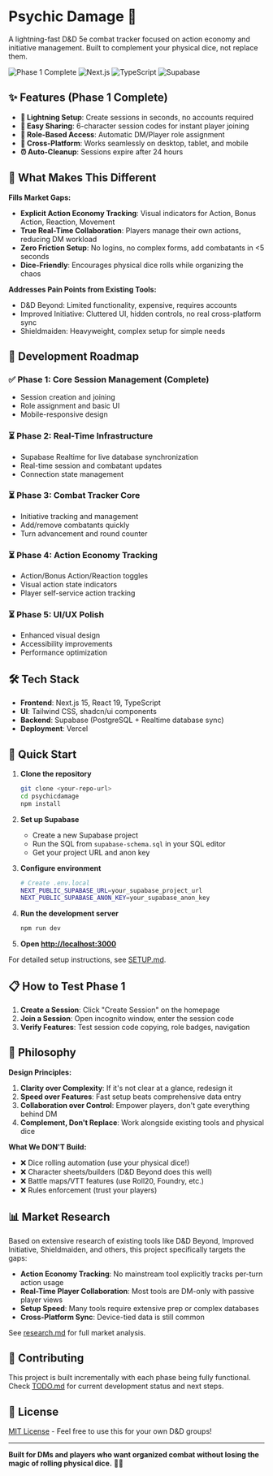 # Psychic Damage 🎲

A lightning-fast D&D 5e combat tracker focused on action economy and initiative management. Built to complement your physical dice, not replace them.

![Phase 1 Complete](https://img.shields.io/badge/Phase%201-Complete-brightgreen)
![Next.js](https://img.shields.io/badge/Next.js-15-black)
![TypeScript](https://img.shields.io/badge/TypeScript-5-blue)
![Supabase](https://img.shields.io/badge/Supabase-Realtime-green)

## ✨ Features (Phase 1 Complete)

- **🚀 Lightning Setup**: Create sessions in seconds, no accounts required
- **🔗 Easy Sharing**: 6-character session codes for instant player joining  
- **👥 Role-Based Access**: Automatic DM/Player role assignment
- **📱 Cross-Platform**: Works seamlessly on desktop, tablet, and mobile
- **⏰ Auto-Cleanup**: Sessions expire after 24 hours

## 🎯 What Makes This Different

**Fills Market Gaps:**
- **Explicit Action Economy Tracking**: Visual indicators for Action, Bonus Action, Reaction, Movement
- **True Real-Time Collaboration**: Players manage their own actions, reducing DM workload
- **Zero Friction Setup**: No logins, no complex forms, add combatants in <5 seconds
- **Dice-Friendly**: Encourages physical dice rolls while organizing the chaos

**Addresses Pain Points from Existing Tools:**
- D&D Beyond: Limited functionality, expensive, requires accounts
- Improved Initiative: Cluttered UI, hidden controls, no real cross-platform sync
- Shieldmaiden: Heavyweight, complex setup for simple needs

## 🚧 Development Roadmap

### ✅ Phase 1: Core Session Management (Complete)
- Session creation and joining
- Role assignment and basic UI
- Mobile-responsive design

### ⏳ Phase 2: Real-Time Infrastructure
- Supabase Realtime for live database synchronization
- Real-time session and combatant updates
- Connection state management

### ⏳ Phase 3: Combat Tracker Core
- Initiative tracking and management
- Add/remove combatants quickly
- Turn advancement and round counter

### ⏳ Phase 4: Action Economy Tracking
- Action/Bonus Action/Reaction toggles
- Visual action state indicators
- Player self-service action tracking

### ⏳ Phase 5: UI/UX Polish
- Enhanced visual design
- Accessibility improvements
- Performance optimization

## 🛠️ Tech Stack

- **Frontend**: Next.js 15, React 19, TypeScript
- **UI**: Tailwind CSS, shadcn/ui components
- **Backend**: Supabase (PostgreSQL + Realtime database sync)
- **Deployment**: Vercel

## 🚀 Quick Start

1. **Clone the repository**
   ```bash
   git clone <your-repo-url>
   cd psychicdamage
   npm install
   ```

2. **Set up Supabase**
   - Create a new Supabase project
   - Run the SQL from `supabase-schema.sql` in your SQL editor
   - Get your project URL and anon key

3. **Configure environment**
   ```bash
   # Create .env.local
   NEXT_PUBLIC_SUPABASE_URL=your_supabase_project_url
   NEXT_PUBLIC_SUPABASE_ANON_KEY=your_supabase_anon_key
   ```

4. **Run the development server**
   ```bash
   npm run dev
   ```

5. **Open [http://localhost:3000](http://localhost:3000)**

For detailed setup instructions, see [SETUP.md](./SETUP.md).

## 📋 How to Test Phase 1

1. **Create a Session**: Click "Create Session" on the homepage
2. **Join a Session**: Open incognito window, enter the session code
3. **Verify Features**: Test session code copying, role badges, navigation

## 🎲 Philosophy

**Design Principles:**
1. **Clarity over Complexity**: If it's not clear at a glance, redesign it
2. **Speed over Features**: Fast setup beats comprehensive data entry
3. **Collaboration over Control**: Empower players, don't gate everything behind DM
4. **Complement, Don't Replace**: Work alongside existing tools and physical dice

**What We DON'T Build:**
- ❌ Dice rolling automation (use your physical dice!)
- ❌ Character sheets/builders (D&D Beyond does this well)
- ❌ Battle maps/VTT features (use Roll20, Foundry, etc.)
- ❌ Rules enforcement (trust your players)

## 📊 Market Research

Based on extensive research of existing tools like D&D Beyond, Improved Initiative, Shieldmaiden, and others, this project specifically targets the gaps:

- **Action Economy Tracking**: No mainstream tool explicitly tracks per-turn action usage
- **Real-Time Player Collaboration**: Most tools are DM-only with passive player views
- **Setup Speed**: Many tools require extensive prep or complex databases
- **Cross-Platform Sync**: Device-tied data is still common

See [research.md](./research.md) for full market analysis.

## 🤝 Contributing

This project is built incrementally with each phase being fully functional. Check [TODO.md](./TODO.md) for current development status and next steps.

## 📜 License

[MIT License](./LICENSE) - Feel free to use this for your own D&D groups!

---

**Built for DMs and players who want organized combat without losing the magic of rolling physical dice.** 🎲✨
